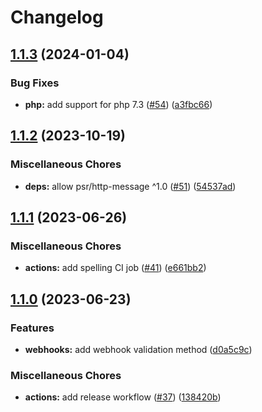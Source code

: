 # Changelog

## [1.1.3](https://github.com/Open-Pix/php-sdk/compare/v1.1.2...v1.1.3) (2024-01-04)


### Bug Fixes

* **php:** add support for php 7.3 ([#54](https://github.com/Open-Pix/php-sdk/issues/54)) ([a3fbc66](https://github.com/Open-Pix/php-sdk/commit/a3fbc66c21c9b825e7f2e18a77409e28fff678cb))

## [1.1.2](https://github.com/Open-Pix/php-sdk/compare/v1.1.1...v1.1.2) (2023-10-19)


### Miscellaneous Chores

* **deps:** allow psr/http-message ^1.0 ([#51](https://github.com/Open-Pix/php-sdk/issues/51)) ([54537ad](https://github.com/Open-Pix/php-sdk/commit/54537ad4a62b329397bf98daac6f29910aef4681))

## [1.1.1](https://github.com/Open-Pix/php-sdk/compare/v1.1.0...v1.1.1) (2023-06-26)


### Miscellaneous Chores

* **actions:** add spelling CI job ([#41](https://github.com/Open-Pix/php-sdk/issues/41)) ([e661bb2](https://github.com/Open-Pix/php-sdk/commit/e661bb2afc2213a73637316477284720c2e1af49))

## [1.1.0](https://github.com/Open-Pix/php-sdk/compare/v1.0.0...v1.1.0) (2023-06-23)


### Features

* **webhooks:** add webhook validation method ([d0a5c9c](https://github.com/Open-Pix/php-sdk/commit/d0a5c9c1f2137c953296925e8e705e234f31ea9a))


### Miscellaneous Chores

* **actions:** add release workflow ([#37](https://github.com/Open-Pix/php-sdk/issues/37)) ([138420b](https://github.com/Open-Pix/php-sdk/commit/138420bcaf018f7f318b7749e9efae92ffd9cc21))
